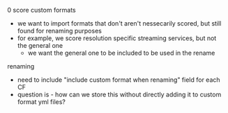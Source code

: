 0 score custom formats 
- we want to import formats that don't aren't nessecarily scored, but still found for renaming purposes
- for example, we score resolution specific streaming services, but not the general one
	- we want the general one to be included to be used in the rename


renaming
- need to include "include custom format when renaming" field for each CF
- question is - how can we store this without directly adding it to custom format yml files?